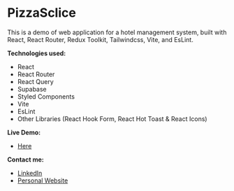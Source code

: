 # PizzaSclice

This is a demo of web application for a hotel management system, built with React, React Router, Redux Toolkit, Tailwindcss, Vite, and EsLint.

**Technologies used:**

- React
- React Router
- React Query
- Supabase
- Styled Components
- Vite
- EsLint
- Other Libraries (React Hook Form, React Hot Toast & React Icons)

**Live Demo:**

- [Here](https://wildoasis99.netlify.app/)

**Contact me:**

- [LinkedIn](https://www.linkedin.com/in/abdulhamidyousef/)
- [Personal Website](https://abdelhamid99.netlify.app/)

